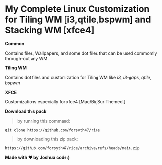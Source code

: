 # My Complete Linux Customization for Tiling WM [i3,qtile,bspwm] and Stacking WM [xfce4]

**Common**

Contains files, Wallpapers, and some dot files that can be used commomly through-out any WM.


**Tiling WM**

Contains dot files and customization for Tiling WM like *i3, i3-gaps, qtile, bspwm*


**XFCE**

Customizations especially for xfce4 [Mac/BigSur Themed.]


**Download this pack**


>by running this command:

```git clone https://github.com/forsyth47/rice```


>by downloading this zip pack:

```https://github.com/forsyth47/rice/archive/refs/heads/main.zip```


**Made with ❤️ by Joshua code:)**
